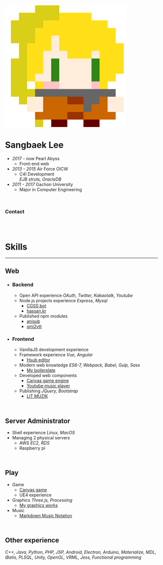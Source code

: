 
[![avatar](img/avatar.png)](https://github.com/nupamore)

# Sangbaek Lee
- *2017 - now* Pearl Abyss
  - Front-end web
- *2013 - 2015* Air Force OICW
  - C4I Development  
    *EJB struts, OracleDB*
- *2011 - 2017* Gachon University
  - Major in Computer Engineering

<br>

### Contact
[<i class="fa fa-github-alt fa-lg" aria-hidden="true" title="Github"></i>](https://github.com/nupamore)
[<i class="fa fa-rss fa-lg" aria-hidden="true" title="Blog"></i>](http://blog.naver.com/lsb522)
[<i class="fa fa-envelope fa-lg" aria-hidden="true" title="Gmail"></i>](mailto:nupamore@gmail.com)



<br><!-- split --><br>



# Skills
---
## Web
- ### Backend
  - Open API experience *OAuth, Twitter, Kakaotalk, Youtube*
  - Node.js projects experience *Express, Mysql*
    - [CGSS bot](https://github.com/nupamore/cgss-yellowid)
    - [hassan.kr](http://hassan.kr/)
  - Published npm modules
    - [anisub](https://www.npmjs.com/package/anisub)
    - [smi2vtt](https://www.npmjs.com/package/smi2vtt)

- ### Frontend
  - VanillaJS development experience
  - Framework experience *Vue, Angular*
    - [Hsub editor](https://github.com/nupamore/Hsub-Editor)
  - Modern web knowledge *ES6-7, Webpack, Babel, Gulp, Sass*
    - [My boilerplate](https://github.com/nupamore/my-style/tree/master/javascript/boilerplate)
  - Developed web components
    - [Canvas game engine](https://github.com/MCStudy/MCS-Engine)
    - [Youtube music player](https://github.com/nupamore/youtube-music-player)
  - Publishing *JQuery, Bootstrap*
    - [LIT MUZIK](http://nupamore.github.io/litmuzik)

<br>

## Server Administrator
- Shell experience *Linux, MacOS*
- Managing 2 physical servers
  - AWS *EC2, RDS*
  - Raspberry pi

<br>

## Play
- Game
  - [Canvas game](https://github.com/MCStudy/findTheSun)
  - UE4 experience
- Graphics *Three.js, Processing*
  - [My graphics works](https://github.com/nupamore/graphics)
- Music
  - [Markdown Music Notation](http://nupamore.github.io/Markdown-Music-Notation/examples/)

<br>

## Other experience
*C++, Java, Python, PHP, JSP,
Android, Electron, Arduino,
Materialize, MDL,
iBatis, PLSQL,
Unity, OpenGL, VRML,
Jess, Functional programming*
